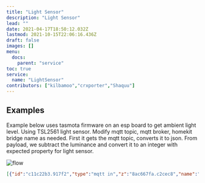 ```yaml
---
title: "Light Sensor"
description: "Light Sensor"
lead: ""
date: 2021-04-17T18:50:12.032Z
lastmod: 2021-10-15T22:06:16.436Z
draft: false
images: []
menu:
  docs:
    parent: "service"
toc: true
service:
  name: "LightSensor"
contributors: ["kilbamoo","crxporter","Shaquu"]
---
```


## Examples

Example below uses tasmota firmware on an esp board to get ambient light level. Using TSL2561 light sensor.
Modify mqtt topic, mqtt broker, homekit bridge name as needed.
First it gets the mqtt topic, converts it to json.
From payload, we subtract the luminance and convert it to an integer with expected property for light sensor.

![flow](https://i.ibb.co/X7b62Fj/flowTSL.jpg)

```json
[{"id":"c11c22b3.917f2","type":"mqtt in","z":"8ac667fa.c2cec8","name":"sonoff12","topic":"tele/sonoff12/SENSOR","qos":"2","datatype":"auto","broker":"1e53b5d8.56e33a","x":76,"y":412,"wires":[["79b3e787.48c528"]]},{"id":"79b3e787.48c528","type":"json","z":"8ac667fa.c2cec8","name":"","property":"payload","action":"","pretty":false,"x":239,"y":413,"wires":[["6eb3b1bc.61b1d"]]},{"id":"9f8da133.70e86","type":"debug","z":"8ac667fa.c2cec8","name":"","active":false,"tosidebar":true,"console":false,"tostatus":false,"complete":"payload","targetType":"msg","x":646,"y":475,"wires":[]},{"id":"6eb3b1bc.61b1d","type":"function","z":"8ac667fa.c2cec8","name":"GetLumi","func":"msg.payload = {\n    CurrentAmbientLightLevel\t: parseInt(msg.payload.TSL2561.Illuminance)\n}\nreturn msg;\n","outputs":1,"noerr":0,"x":403,"y":413,"wires":[["9f8da133.70e86","8742cf23.9c419"]]},{"id":"8742cf23.9c419","type":"homekit-service","z":"8ac667fa.c2cec8","isParent":true,"bridge":"4c36a4e3.de153c","parentService":"","name":"LichtNiveau","serviceName":"LightSensor","topic":"","filter":false,"manufacturer":"JeroVanl","model":"TSL2561","serialNo":"01/04/2019","characteristicProperties":"{}","x":652,"y":414,"wires":[[]]},{"id":"1e53b5d8.56e33a","type":"mqtt-broker","z":"","name":"MQTTonRasp","broker":"192.168.2.61","port":"1883","clientid":"","usetls":false,"compatmode":true,"keepalive":"60","cleansession":true,"birthTopic":"","birthQos":"0","birthPayload":"","closeTopic":"","closeQos":"0","closePayload":"","willTopic":"","willQos":"0","willPayload":""},{"id":"4c36a4e3.de153c","type":"homekit-bridge","z":"","bridgeName":"BridgeOnNodeRed","pinCode":"111-11-111","port":"","allowInsecureRequest":false,"manufacturer":"JeroVanl","model":"MQTT_Talk","serialNo":"24/03/2019","customMdnsConfig":false,"mdnsMulticast":true,"mdnsInterface":"","mdnsPort":"","mdnsIp":"","mdnsTtl":"","mdnsLoopback":true,"mdnsReuseAddr":true}]
```
